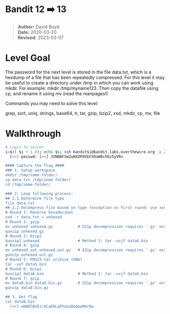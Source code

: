 # Bandit 12 :arrow_right: 13

> **Author:** David Boyd<br>
> **Date:** 2020-03-20<br>
> **Revised:** 2023-03-07

# Level Goal

The password for the next level is stored in the file data.txt, which is a
hexdump of a file that has been repeatedly compressed. For this level it may
be useful to create a directory under /tmp in which you can work using mkdir.
For example: mkdir /tmp/myname123. Then copy the datafile using cp, and
rename it using mv (read the manpages!)

Commands you may need to solve this level:

grep, sort, uniq, strings, base64, tr, tar, gzip, bzip2, xxd, mkdir, cp, mv,
file

# Walkthrough

``` bash
# Login to server
i=$(( $i + 1 )); echo $i; ssh bandit$i@bandit.labs.overthewire.org -p 2220
  [<<] passwd: [>>] JVNBBFSmZwKKOP0XbFXOoW8chDz5yVRv

#### Capture the Flag ####
### 1. Setup workspace
mkdir /tmp/some-folder/
cp data.txt /tmp/some-folder/
cd /tmp/some-folder/

### 2. Loop following process:
## 2.1 Determine file type
file data.txt
## 2.2 Decompress file based on type (exception on first round: use xxd)
# Round 1: Reverse hexadecimal
xxd -r data.txt > unhexed
# Round 2: gzip
mv unhexed unhexed.gz           # GZip decompression requires '.gz' extension
gunzip unhexed.gz
# Round 3: bzip2
bunzip2 unhexed                 # Method 2: tar -xvjf data6.bin
# Round 4: gzip
mv unhexed.out unhexed.out.gz   # GZip decompression requires '.gz' extension
gunzip unhexed.out.gz
# Round 5: POSIX tar archive (GNU)
tar -xvf data5.bin
# Round 6: bzip2
bunzip2 data6.bin               # Method 2: tar -xvjf data6.bin
# Round 7: gzip
mv data8.bin data8.bin.gz       # GZip decompression requires '.gz' extension
gunzip data8.bin.gz

## 3. Get flag
cat data8.bin
  [<<] wbWdlBxEir4CaE8LaPhauuOo6pwRmrDw
```
